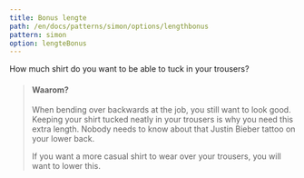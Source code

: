 ```yaml
---
title: Bonus lengte
path: /en/docs/patterns/simon/options/lengthbonus
pattern: simon
option: lengteBonus
---
```


How much shirt do you want to be able to tuck in your trousers?

> #### Waarom?
> 
> When bending over backwards at the job, you still want to look good. Keeping your shirt tucked neatly in your trousers is why you need this extra length. Nobody needs to know about that Justin Bieber tattoo on your lower back.
> 
> If you want a more casual shirt to wear over your trousers, you will want to lower this.